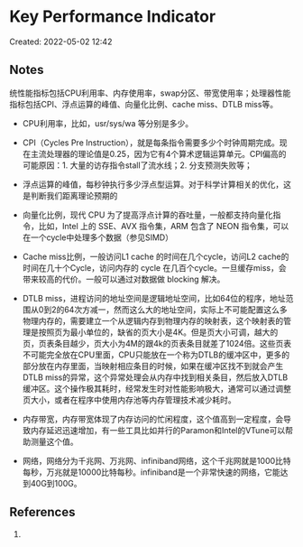 # Key Performance Indicator

Created: 2022-05-02 12:42

## Notes

统性能指标包括CPU利用率、内存使用率，swap分区、带宽使用率；处理器性能指标包括CPI、浮点运算的峰值、向量化比例、cache miss、DTLB miss等。

- CPU利用率，比如，usr/sys/wa 等分别是多少。

- CPI（Cycles Pre Instruction），就是每条指令需要多少个时钟周期完成。现在主流处理器的理论值是0.25，因为它有4个算术逻辑运算单元。CPI偏高的可能原因：1. 大量的访存指令stall了流水线；2. 分支预测失败等；

- 浮点运算的峰值，每秒钟执行多少浮点型运算。对于科学计算相关的优化，这是判断我们距离理论预期的

- 向量化比例，现代 CPU 为了提高浮点计算的吞吐量，一般都支持向量化指令，比如，Intel 上的 SSE、AVX 指令集，ARM 包含了 NEON 指令集，可以在一个cycle中处理多个数据（参见SIMD）

- Cache miss比例，一般访问L1 cache 的时间在几个cycle，访问L2 cache的时间在几十个Cycle，访问内存的 cycle 在几百个cycle。一旦缓存miss，会带来较高的代价。一般可以通过对数据做 blocking 解决。

- DTLB miss，进程访问的地址空间是逻辑地址空间，比如64位的程序，地址范围从0到2的64次方减一，然而这么大的地址空间，实际上不可能配置这么多物理内存的，需要建立一个从逻辑内存到物理内存的映射表，这个映射表的管理是按照页为最小单位的，缺省的页大小是4K。但是页大小可调，越大的页，页表条目越少，页大小为4M的跟4k的页表条目就差了1024倍。这些页表不可能完全放在CPU里面，CPU只能放在一个称为DTLB的缓冲区中，更多的部分放在内存里面，当映射相应条目的时候，如果在缓冲区找不到就会产生DTLB miss的异常，这个异常处理会从内存中找到相关条目，然后放入DTLB缓冲区。这个操作极其耗时，经常发生时对性能影响极大，通常可以通过调整页大小，或者在程序中使用内存池等内存管理技术减少耗时。

- 内存带宽，内存带宽体现了内存访问的忙闲程度，这个值高到一定程度，会导致内存延迟迅速增加，有一些工具比如并行的Paramon和Intel的VTune可以帮助测量这个值。

- 网络，网络分为千兆网、万兆网、infiniband网络，这个千兆网就是1000比特每秒，万兆就是10000比特每秒。infiniband是一个非常快速的网络，它能达到40G到100G。

## References

1.
